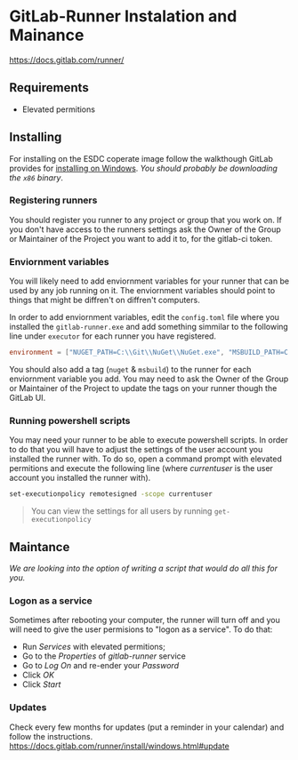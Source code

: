 # GitLab-Runner Instalation and Mainance

https://docs.gitlab.com/runner/

## Requirements

* Elevated permitions

## Installing

For installing on the ESDC coperate image follow the walkthough GitLab provides for [installing on Windows](tps://docs.gitlab.com/runner/install/windows.html).
_You should probably be downloading the `x86` binary_.

### Registering runners

You should register you runner to any project or group that you work on. 
If you don't have access to the runners settings ask the Owner of the Group or Maintainer of the Project you want to add it to, for the gitlab-ci token.

### Enviornment variables

You will likely need to add enviornment variables for your runner that can be used by any job running on it. 
The enviornment variables should point to things that might be diffren't on diffren't computers.

In order to add enviornment variables, edit the `config.toml` file where you installed the `gitlab-runner.exe` and add something simmilar to the following line under `executor` for each runner you have registered.
```toml
environment = ["NUGET_PATH=C:\\Git\\NuGet\\NuGet.exe", "MSBUILD_PATH=C:\\Program Files (x86)\\MSBuild\\14.0\\Bin\\msbuild.exe"]
```

You should also add a tag (`nuget` & `msbuild`) to the runner for each enviornment variable you add.
You may need to ask the Owner of the Group or Maintainer of the Project to update the tags on your runner though the GitLab UI.

### Running powershell scripts

You may need your runner to be able to execute powershell scripts. 
In order to do that you will have to adjust the settings of the user account you installed the runner with.
To do so, open a command prompt with elevated permitions and execute the following line (where _currentuser_ is the user account you installed the runner with).
```bash
set-executionpolicy remotesigned -scope currentuser
```
> You can view the settings for all users by running `get-executionpolicy`

## Maintance

_We are looking into the option of writing a script that would do all this for you._

### Logon as a service

Sometimes after rebooting your computer, the runner will turn off and you will need to give the user permisions to "logon as a service".
To do that:
* Run _Services_ with elevated permitions;
* Go to the _Properties_ of _gitlab-runner_ service
* Go to _Log On_ and re-ender your _Password_
* Click _OK_
* Click _Start_

### Updates

Check every few months for updates (put a reminder in your calendar) and follow the instructions.  
https://docs.gitlab.com/runner/install/windows.html#update 
